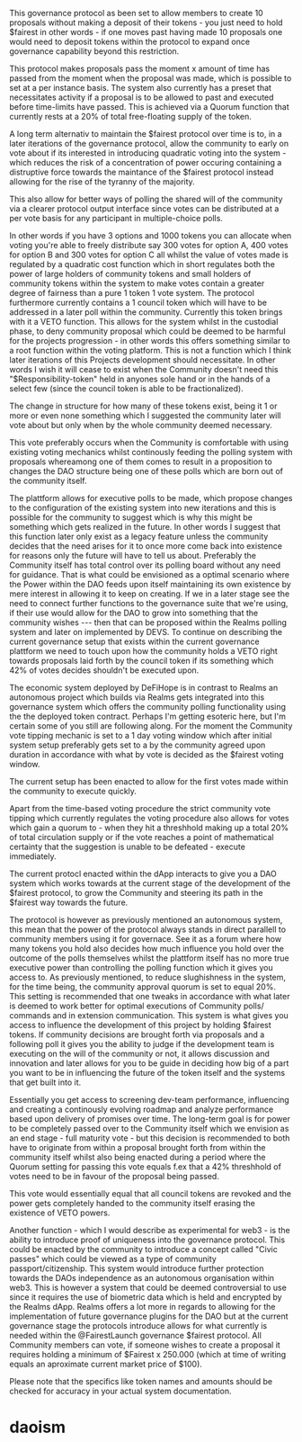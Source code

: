 This governance protocol as been set to allow members to create 10 proposals without making a deposit of their tokens - you just need to hold $fairest in other words - if one moves past having made 10 proposals one would need to deposit tokens within the protocol to expand once governance capability beyond this restriction.

This protocol makes proposals pass the moment x amount of time has passed from the moment when the proposal was made, which is possible to set at a per instance basis. The system also currently has a preset that necessitates activity if a proposal is to be allowed to past and executed before time-limits have passed. This is achieved via a Quorum function that currently rests at a 20% of total free-floating supply of the token. 

A long term alternativ to maintain the $fairest protocol over time is to, in a later iterations of the governance protocol, allow the community to early on vote about if its interested in introducing quadratic voting into the system - which reduces the risk of a concentration of power occuring containing a distruptive force towards the maintance of the $fairest protocol instead allowing for the rise of the tyranny of the majority. 

This also allow for better ways of polling the shared will of the community via a clearer protocol output interface since votes can be distributed at a per vote basis for any participant in multiple-choice polls. 

In other words if you have 3 options and 1000 tokens you can allocate when voting you're able to freely distribute say 300 votes for option A, 400 votes for option B and 300 votes for option C all whilst the value of votes made is regulated by a quadratic cost function which in short regulates both the power of large holders of community tokens and small holders of community tokens within the system to make votes contain a greater degree of fairness than a pure 1 token 1 vote system.
The protocol furthermore currently contains a 1 council token which will have to be addressed in a later poll within the community. Currently this token brings with it a VETO function. This allows for the system whilst in the custodial phase, to deny community proposal which could be deemed to be harmful for the projects progression - in other words this offers something similar to a root function within the voting platform.
This is not a function which I think later iterations of this Projects development should necessitate. In other words I wish it will cease to exist when the Community doesn't need this "$Responsibility-token" held in anyones sole hand or in the hands of a select few (since the council token is able to be fractionalized). 

The change in structure for how many of these tokens exist, being it 1 or more or even none something which I suggested the community later will vote about but only when by the whole community deemed necessary. 

This vote preferably occurs when the Community is comfortable with using existing voting mechanics whilst continously feeding the polling system with proposals whereamong one of them comes to result in a proposition to changes the DAO structure being one of these polls which are born out of the community itself. 

The plattform allows for executive polls to be made, which propose changes to the configuration of the existing system into new iterations and this is possible for the community to suggest which is why this might be something which gets realized in the future.
In other words I suggest that this function later only exist as a legacy feature unless the community decides that the need arises for it to once more come back into existence for reasons only the future will have to tell us about.
Preferably the Community itself has total control over its polling board without any need for guidance. That is what could be envisioned as a optimal scenario where the Power within the DAO feeds upon itself maintaining its own existence by mere interest in allowing it to keep on creating.
If we in a later stage see the need to connect further functions to the governance suite that we're using, if their use would allow for the DAO to grow into something that the community wishes --- then that can be proposed within the Realms polling system and later on implemented by DEVS.
To continue on describing the current governance setup that exists within the current governance plattform we need to touch upon how the community holds a VETO right towards proposals laid forth by the council token if its something which 42% of votes decides shouldn't be executed upon. 

The economic system deployed by DeFiHope is in contrast to Realms an autonomous project which builds via Realms gets integrated into this governance system which offers the community polling functionality using the the deployed token contract.
Perhaps I'm getting esoteric here, but I'm certain some of you still are following along.
For the moment the Community vote tipping mechanic is set to a 1 day voting window which after initial system setup preferably gets set to a by the community agreed upon duration in accordance with what by vote is decided as the $fairest voting window. 

The current setup has been enacted to allow for the first votes made within the community to execute quickly. 

Apart from the time-based voting procedure the strict community vote tipping which currently regulates the voting procedure also allows for votes which gain a quorum to - when they hit a threshhold making up a total 20% of total circulation supply or if the vote reaches a point of mathematical certainty that the suggestion is unable to be defeated - execute immediately.

The current protocl enacted within the dApp interacts to give you a DAO system which works towards at the current stage of the development of the $fairest protocol, to grow the Community and steering its path in the $fairest way towards the future.

The protocol is however as previously mentioned an autonomous system, this mean that the power of the protocol always stands in direct parallell to community members using it for governace. See it as a forum where how many tokens you hold also decides how much influence you hold over the outcome of the polls themselves whilst the plattform itself has no more true executive power than controlling the polling function which it gives you access to.
As previously mentioned, to reduce slughishness in the system, for the time being, the community approval quorum is set to equal 20%. This setting is recommended that one tweaks in accordance with what later is deemed to work better for optimal executions of Community polls/ commands and in extension communication.
This system is what gives you access to influence the development of this project by holding $fairest tokens. If community decisions are brought forth via proposals and a following poll it gives you the ability to judge if the development team is executing on the will of the community or not,  it allows discussion and innovation and later allows for you to be guide in deciding how big of a part you want to be in influencing the future of the token itself and the systems that get built into it. 

Essentially you get access to screening dev-team performance, influencing and creating a continously evolving roadmap and analyze performance based upon delivery of promises over time.
The long-term goal is for power to be completely passed over to the Community itself which we envision as an end stage - full maturity vote - but this decision is recommended to both have to originate from within a proposal brought forth from within the community itself whilst also being enacted during a period where the Quorum setting for passing this vote equals f.ex that a 42% threshhold of votes need to be in favour of the proposal being passed.

This vote would essentially equal that all council tokens are revoked and the power gets completely handed to the community itself erasing the existence of VETO powers.

Another function - which I would describe as experimental for web3 - is the ability to introduce proof of uniqueness into the governance protocol. This could be enacted by the community to introduce a concept called "Civic passes" which could be viewed as a type of community passport/citizenship. This system would introduce further protection towards the DAOs independence as an autonomous organisation within web3. 
This is however a system that could be deemed controversial to use since it requires the use of biometric data which is held and encrypted by the Realms dApp.
Realms offers a lot more in regards to allowing for the implementation of future governance plugins for the DAO but at the current governance stage the protocols introduce allows for what currently is needed within the @FairestLaunch governance $fairest protocol.
All Community members can vote, if someone wishes to create a proposal it requires holding a minimum of $Fairest x 250.000 (which at time of writing equals an aproximate current market price of $100).

Please note that the specifics like token names and amounts should be checked for accuracy in your actual system documentation.

# daoism

